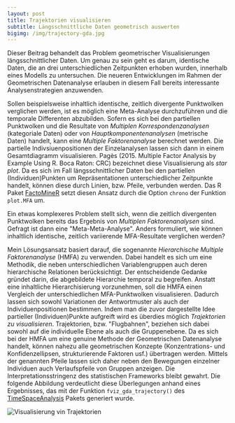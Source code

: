 ```yaml
---
layout: post
title: Trajektorien visualisieren
subtitle: Längsschnittliche Daten geometrisch auswerten
bigimg: /img/trajectory-gda.jpg
---
```


Dieser Beitrag behandelt das Problem geometrischer Visualisierungen längsschnittlicher Daten. Um genau zu sein geht es darum, identische Daten, die an drei unterschiedlichen Zeitpunkten erhoben wurden, innerhalb eines Modells zu untersuchen. Die neueren Entwicklungen im Rahmen der Geometrischen Datenanalyse erlauben in diesem Fall bereits interessante Analysenstrategien anzuwenden. 

Sollen beispielsweise inhaltlich identische, zeitlich divergente Punktwolken verglichen werden, ist es möglich eine Meta-Analyse durchzuführen und die temporale Differenten abzubilden. Sofern es sich bei den partiellen Punktwolken und die Resultate von _Multiplen Korrespondenzanalysen_ (kategoriale Daten) oder von _Hauptkomponentenanalysen_ (metrische Daten) handelt, kann eine _Multiple Faktorenanalyse_ berechnet werden. Die partielle Indivsiuenpositionen der Einzelanalysen lassen sich dann in einem Gesamtdiagramm visualisieren. Pagès (2015. Multiple Factor Analysis by Example Using R. Boca Raton: CRC) bezeichnet diese Visualisierung als _star plot_. Da es sich im Fall längsschnittlicher Daten bei den partiellen (Individuen)Punkten um Repräsentationen unterschiedlicher Zeitpunkte handelt, können diese durch Linien, bzw. Pfeile, verbunden werden. Das R Paket [FactoMineR][1] setzt diesen Ansatz durch die Option `chrono` der Funktion `plot.MFA` um.
 
Ein etwas komplexeres Problem stellt sich, wenn die zeitlich divergenten Punktwolken bereits das Ergebnis von _Multiplen Faktorenanalysen_ sind. Gefragt ist dann eine "Meta-Meta-Analyse". Anders formuliert, wie können inhaltlich identische, zeitlich variierende MFA-Resultate verglichen werden?

Mein Lösungsansatz basiert darauf, die sogenannte _Hierarchische Multiple Faktorenanalyse_ (HMFA) zu verwenden. Dabei handelt es sich um eine Methodik, die neben unterschiedlichen Variablengruppen auch deren hierarchische Relationen berücksichtigt. Der entscheidende Gedanke gründet darin, die abgebildete Hierarchie temporal zu begreifen. Anstatt eine inhaltliche Hierarchisierung vorzunehmen, soll die HMFA einen Vergleich der unterschiedlichen MFA-Punktwolken visualisieren. Dadurch lassen sich sowohl Variationen der Antwortmuster als auch der Individuenpositionen bestimmen. Indem man die zuvor dargestellte Idee partieller (Individuen)Punkte aufgreift wird es überdies möglich _Trajektorien zu visualisieren_. Trajektorien, bzw. "Flugbahnen", beziehen sich dabei sowohl auf die individuelle Ebene als auch die Gruppenebene. Da es sich bei der HMFA um eine genuine Methode der Geometrischen Datenanalyse handelt, können nahezu alle geometrischen Konzepte (Konzentrations- und Konfidenzellipsen, strukturierende Faktoren usf.) übertragen werden. Mittels der genannten Pfeile lassen sich daher neben den Bewegungen einzelner Individuen auch Verlaufspfeile von Gruppen anzeigen. Die Interpretationsstringenz des statistischen Frameworks bleibt gewahrt. Die folgende Abbildung verdeutlicht diese Überlegungen anhand eines Ergebnisses, das mit der Funktion `fviz_gda_trajectory()` des [TimeSpaceAnalysis][2] Pakets generiert wurde.

![][image-1]

[1]:	http://factominer.free.fr
[2]:	https://github.com/inventionate/TimeSpaceAnalysis

[image-1]:	/img/trajectory-gda.jpg "Visualisierung vin Trajektorien"